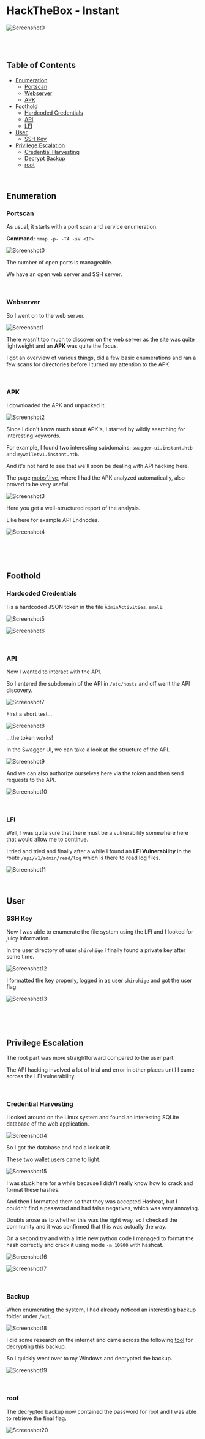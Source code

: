 # HackTheBox - Instant

![Screenshot0](./screenshots/Instant.png)

<br>
<br>

## Table of Contents

- [Enumeration](#Enumeration)
    - [Portscan](#Portscan)
	- [Webserver](#Webserver)
	- [APK](#APK)
- [Foothold](#Foothold)
	- [Hardcoded Credentials](#Hardcoded-Credentials)
	- [API](#API)
	- [LFI](#LFI)
- [User](#User)
	- [SSH Key](#SSH-Key)
- [Privilege Escalation](#Privilege-Escalation)
	- [Credential Harvesting](#Credential-Harvesting)
	- [Decrypt Backup](#Decrypt-Backup)
	- [root](#root)


<br>

## Enumeration

### Portscan

As usual, it starts with a port scan and service enumeration.

__Command:__ `nmap -p- -T4 -sV <IP>`

![Screenshot0](./screenshots/0.png)

The number of open ports is manageable.

We have an open web server and SSH server.

<br>

### Webserver

So I went on to the web server.

![Screenshot1](./screenshots/1.png)

There wasn't too much to discover on the web server as the site was quite lightweight and an **APK** was quite the focus.

I got an overview of various things, did a few basic enumerations and ran a few scans for directories before I turned my attention to the APK.

<br>

### APK

I downloaded the APK and unpacked it.

![Screenshot2](./screenshots/2.png)

Since I didn't know much about APK's, I started by wildly searching for interesting keywords.

For example, I found two interesting subdomains: `swagger-ui.instant.htb` and `mywalletv1.instant.htb`.

And it's not hard to see that we'll soon be dealing with API hacking here.


The page [mobsf.live](#https://mobsf.live/), where I had the APK analyzed automatically, also proved to be very useful.

![Screenshot3](./screenshots/3.png)

Here you get a well-structured report of the analysis.

Like here for example API Endnodes.

![Screenshot4](./screenshots/4.png)

<br>
<br>
<br>

## Foothold

### Hardcoded Credentials

I is a hardcoded JSON token in the file `ÀdminActivities.smali`.

![Screenshot5](./screenshots/5.png)

![Screenshot6](./screenshots/6.png)

<br>

### API

Now I wanted to interact with the API.

So I entered the subdomain of the API in `/etc/hosts` and off went the API discovery.

![Screenshot7](./screenshots/7.png)

First a short test...

![Screenshot8](./screenshots/8.png)

...the token works!

In the Swagger UI, we can take a look at the structure of the API.

![Screenshot9](./screenshots/9.png)

And we can also authorize ourselves here via the token and then send requests to the API.

![Screenshot10](./screenshots/10.png)

<br>

### LFI

Well, I was quite sure that there must be a vulnerability somewhere here that would allow me to continue.

I tried and tried and finally after a while I found an __LFI Vulnerability__ in the route `/api/v1/admin/read/log` which is there to read log files.

![Screenshot11](./screenshots/11.png)

<br>

## User

### SSH Key

Now I was able to enumerate the file system using the LFI and I looked for juicy information.

In the user directory of user `shirohige` I finally found a private key after some time.

![Screenshot12](./screenshots/12.png)

I formatted the key properly, logged in as user `shirohige` and got the user flag.

![Screenshot13](./screenshots/13.png)

<br>
<br>
<br>

## Privilege Escalation

The root part was more straightforward compared to the user part.

The API hacking involved a lot of trial and error in other places until I came across the LFI vulnerability.

<br>

### Credential Harvesting

I looked around on the Linux system and found an interesting SQLite database of the web application.

![Screenshot14](./screenshots/14.png)

So I got the database and had a look at it.

These two wallet users came to light.

![Screenshot15](./screenshots/15.png)

I was stuck here for a while because I didn't really know how to crack and format these hashes.

And then I formatted them so that they was accepted Hashcat, but I couldn't find a password and had false negatives, which was very annoying.

Doubts arose as to whether this was the right way, so I checked the community and it was confirmed that this was actually the way.

On a second try and with a little new python code I managed to format the hash correctly and crack it using mode `-m 10900` with hashcat.

![Screenshot16](./screenshots/16.png)

![Screenshot17](./screenshots/17.png)

<br>

### Backup

When enumerating the system, I had already noticed an interesting backup folder under `/opt`.

![Screenshot18](./screenshots/18.png)

I did some research on the internet and came across the following [tool](https://github.com/VoidSec/SolarPuttyDecrypt) for decrypting this backup.

So I quickly went over to my Windows and decrypted the backup.

![Screenshot19](./screenshots/19.png)

<br>

### root

The decrypted backup now contained the password for root and I was able to retrieve the final flag.

![Screenshot20](./screenshots/20.png)

